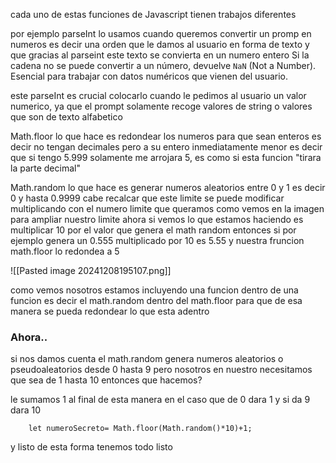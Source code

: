 cada uno de estas funciones de Javascript tienen trabajos diferentes 

por ejemplo parseInt lo usamos cuando queremos convertir un promp en numeros es decir una orden que le damos al usuario en forma de texto y que gracias al parseint este texto se convierta en un numero entero Si la cadena no se puede convertir a un número, devuelve `NaN` (Not a Number). Esencial para trabajar con datos numéricos que vienen del usuario.

este parseInt es crucial colocarlo cuando le pedimos al usuario un valor numerico, ya que el prompt solamente recoge valores de string o valores que son de texto alfabetico

Math.floor lo que hace es redondear los numeros para que sean enteros es decir no tengan decimales pero a su entero inmediatamente menor es decir que si tengo 5.999 solamente me arrojara 5, es como si esta funcion "tirara la parte decimal"

Math.random lo que hace es generar numeros aleatorios entre 0 y 1 es decir 0 y hasta 0.9999 
	cabe recalcar que este limite se puede modificar multiplicando con el numero limite que queramos como vemos en la imagen para ampliar nuestro limite
ahora si vemos lo que estamos haciendo es multiplicar 10 por el valor que genera el math random entonces si por ejemplo genera un 0.555 multiplicado por 10 es 5.55 y nuestra fruncion math.floor lo redondea a 5

![[Pasted image 20241208195107.png]]

como vemos nosotros estamos incluyendo una funcion dentro de una funcion es decir el math.random dentro del math.floor para que de esa manera se pueda redondear lo que esta adentro 

### Ahora.. 
si nos damos cuenta el math.random genera numeros aleatorios o pseudoaleatorios desde 0 hasta 9 pero nosotros en nuestro necesitamos que sea de 1 hasta 10 entonces que hacemos? 

le sumamos 1 al final
de esta manera en el caso que de 0 dara 1 y si da 9 dara 10

		let numeroSecreto= Math.floor(Math.random()*10)+1;
y listo de esta forma tenemos todo listo

